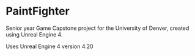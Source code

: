 # PaintFighter

Senior year Game Capstone project for the University of Denver, created using Unreal Engine 4.

Uses Unreal Engine 4 version 4.20
